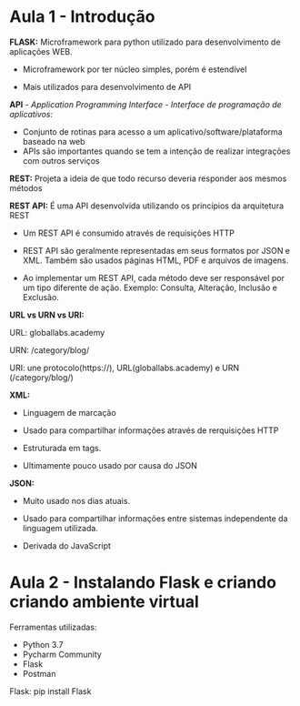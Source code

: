 
# Aula 1 - Introdução


**FLASK:** Microframework para python utilizado para desenvolvimento de aplicações WEB.

- Microframework por ter núcleo simples, porém é estendível

- Mais utilizados para desenvolvimento de API


**API** - *Application Programming Interface - Interface de programação de aplicativos:*
 - Conjunto de rotinas para acesso a um aplicativo/software/plataforma baseado na web
 - APIs são importantes quando se tem a intenção de realizar integrações com outros serviços



**REST:** Projeta a ideia de que todo recurso deveria responder aos mesmos métodos 

**REST API:** É uma API desenvolvida utilizando os princípios da arquitetura REST

 - Um REST API é consumido através de requisições HTTP

 - REST API são geralmente representadas em seus formatos por JSON e XML. Também são usados páginas HTML, PDF e arquivos de imagens.

 - Ao implementar um REST API, cada método deve ser responsável por um tipo diferente de ação. Exemplo: Consulta, Alteração, Inclusão e Exclusão.


**URL vs URN vs URI:**

URL: globallabs.academy

URN: /category/blog/

URI: une protocolo(https://), URL(globallabs.academy) e URN (/category/blog/)


**XML:** 

- Linguagem de marcação

- Usado para compartilhar informações através de rerquisições HTTP

- Estruturada em tags.

- Ultimamente pouco usado por causa do JSON

**JSON:**

- Muito usado nos dias atuais.

- Usado para compartilhar informações entre sistemas independente da linguagem utilizada.

- Derivada do JavaScript



# Aula 2 - Instalando Flask e criando criando ambiente virtual

Ferramentas utilizadas:
 - Python 3.7
 - Pycharm Community
 - Flask
 - Postman



Flask: pip install Flask